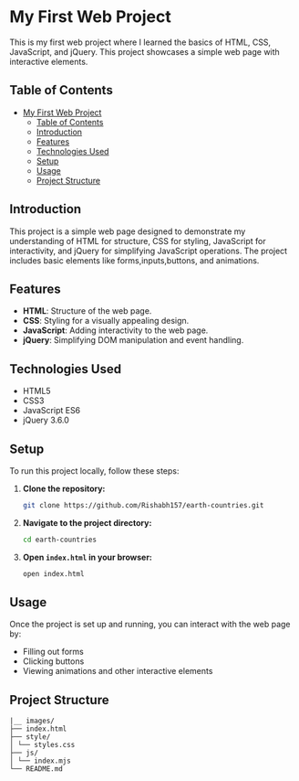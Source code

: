 # My First Web Project

This is my first web project where I learned the basics of HTML, CSS, JavaScript, and jQuery. This project showcases a simple web page with interactive elements.

## Table of Contents

- [My First Web Project](#my-first-web-project)
  - [Table of Contents](#table-of-contents)
  - [Introduction](#introduction)
  - [Features](#features)
  - [Technologies Used](#technologies-used)
  - [Setup](#setup)
  - [Usage](#usage)
  - [Project Structure](#project-structure)

## Introduction

This project is a simple web page designed to demonstrate my understanding of HTML for structure, CSS for styling, JavaScript for interactivity, and jQuery for simplifying JavaScript operations. The project includes basic elements like forms,inputs,buttons, and animations.

## Features

- **HTML**: Structure of the web page.
- **CSS**: Styling for a visually appealing design.
- **JavaScript**: Adding interactivity to the web page.
- **jQuery**: Simplifying DOM manipulation and event handling.

## Technologies Used

- HTML5
- CSS3
- JavaScript ES6
- jQuery 3.6.0

## Setup

To run this project locally, follow these steps:

1. **Clone the repository:**
    ```bash
    git clone https://github.com/Rishabh157/earth-countries.git
    ```

2. **Navigate to the project directory:**
    ```bash
    cd earth-countries
    ```

3. **Open `index.html` in your browser:**
    ```bash
    open index.html
    ```

## Usage

Once the project is set up and running, you can interact with the web page by:

- Filling out forms
- Clicking buttons
- Viewing animations and other interactive elements

## Project Structure

```
|__ images/
├── index.html
├── style/
│ └── styles.css
├── js/
│ └── index.mjs
└── README.md
```